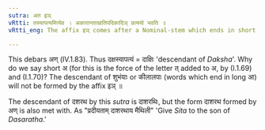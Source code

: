 ```yaml
---
sutra: अत इञ्
vRtti: तस्यापत्यमित्येव । अकारान्तात्प्रातिपदिकादिञ् प्रत्ययो भवति ॥
vRtti_eng: The affix इञ् comes after a Nominal-stem which ends in short अ, in denoting a descendant.

---
```

This debars अण् (IV.1.83). Thus दक्षस्यापत्यं = दाक्षिः 'descendant of _Daksha_'. Why do we say short अ (for this is the force of the letter त् added to अ, by (I.1.69) and (I.1.70)? The descendant of शुभंयाः or कीलालपाः (words which end in long आ) will not be formed by the affix इञ् ॥

The descendant of दशरथ by this _sutra_ is दाशरथिः, but the form दाशरथ formed by अण् is also met with. As "प्रदीयताम् दाशरथाय मैथिली" 'Give _Sita_ to the son of _Dasaratha_.'